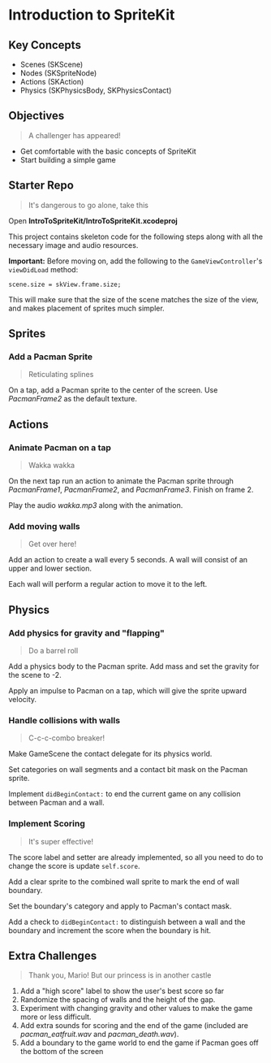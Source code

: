 # Introduction to SpriteKit

## Key Concepts

* Scenes (SKScene)
* Nodes (SKSpriteNode)
* Actions (SKAction)
* Physics (SKPhysicsBody, SKPhysicsContact)

## Objectives

> A challenger has appeared!

* Get comfortable with the basic concepts of SpriteKit
* Start building a simple game

## Starter Repo

> It's dangerous to go alone, take this

Open **IntroToSpriteKit/IntroToSpriteKit.xcodeproj**

This project contains skeleton code for the following steps along with all the necessary image and audio resources.

**Important:** Before moving on, add the following to the `GameViewController`'s `viewDidLoad` method:

    scene.size = skView.frame.size;

This will make sure that the size of the scene matches the size of the view, and makes placement of sprites much simpler.

## Sprites

### Add a Pacman Sprite

> Reticulating splines

On a tap, add a Pacman sprite to the center of the screen. Use *PacmanFrame2* as the default texture.

## Actions

### Animate Pacman on a tap

> Wakka wakka

On the next tap run an action to animate the Pacman sprite through *PacmanFrame1*, *PacmanFrame2*, and *PacmanFrame3*. Finish on frame 2.

Play the audio *wakka.mp3* along with the animation.

### Add moving walls

> Get over here!

Add an action to create a wall every 5 seconds. A wall will consist of an upper and lower section.

Each wall will perform a regular action to move it to the left.

## Physics

### Add physics for gravity and "flapping"

> Do a barrel roll

Add a physics body to the Pacman sprite. Add mass and set the gravity for the scene to -2.

Apply an impulse to Pacman on a tap, which will give the sprite upward velocity.

### Handle collisions with walls

> C-c-c-combo breaker!

Make GameScene the contact delegate for its physics world.

Set categories on wall segments and a contact bit mask on the Pacman sprite.

Implement `didBeginContact:` to end the current game on any collision between Pacman and a wall.

### Implement Scoring

> It's super effective!

The score label and setter are already implemented, so all you need to do to change the score is update `self.score`.

Add a clear sprite to the combined wall sprite to mark the end of wall boundary.

Set the boundary's category and apply to Pacman's contact mask.

Add a check to `didBeginContact:` to distinguish between a wall and the boundary and increment the score when the boundary is hit.

## Extra Challenges

> Thank you, Mario! But our princess is in another castle

1. Add a "high score" label to show the user's best score so far
2. Randomize the spacing of walls and the height of the gap.
4. Experiment with changing gravity and other values to make the game more or less difficult.
4. Add extra sounds for scoring and the end of the game (included are *pacman_eatfruit.wav* and *pacman_death.wav*).
5. Add a boundary to the game world to end the game if Pacman goes off the bottom of the screen